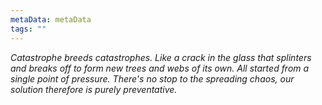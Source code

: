 ```yaml
---
metaData: metaData
tags: ""
---
```


*Catastrophe breeds catastrophes. Like a crack in the glass that splinters and breaks off to form new trees and webs of its own. All started from a single point of pressure. There's no stop to the spreading chaos, our solution therefore is purely preventative.*